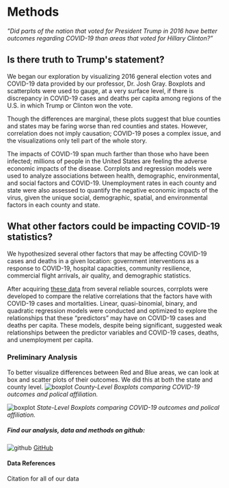 
# Methods

*"Did parts of the nation that voted for President Trump in 2016 have better outcomes regarding COVID-19 than areas that voted for Hillary Clinton?”*

## Is there truth to Trump's statement? 

We began our exploration by visualizing 2016 general election votes and COVID-19 data provided by our professor, Dr. Josh Gray. Boxplots and scatterplots were used to gauge, at a very surface level, if there is discrepancy in COVID-19 cases and deaths per capita among regions of the U.S. in which Trump or Clinton won the vote.

Though the differences are marginal, these plots suggest that blue counties and states may be faring worse than red counties and states. However, correlation does not imply causation; COVID-19 poses a complex issue, and the visualizations only tell part of the whole story. 

The impacts of COVID-19 span much farther than those who have been infected; millions of people in the United States are feeling the adverse economic impacts of the disease. Corrplots and regression models were used to analyze associations between health, demographic, environmental, and social factors and COVID-19. Unemployment rates in each county and state were also assessed to quantify the negative economic impacts of the virus, given the unique social, demographic, spatial, and environmental factors in each county and state.

## What other factors could be impacting COVID-19 statistics? 

We hypothesized several other factors that may be affecting COVID-19 cases and deaths in a given location: government interventions as a response to COVID-19, hospital capacities, community resilience, commercial flight arrivals, air quality, and demographic statistics. 

After acquiring [these data](https://pages.github.ncsu.edu/chaedri/Data-Challenge-GIS713/data) from several reliable sources, corrplots were developed to compare the relative correlations that the factors have with COVID-19 cases and mortalities. Linear, quasi-binomial, binary, and quadratic regression models were conducted and optimized to explore the relationships that these “predictors” may have on COVID-19 cases and deaths per capita. These models, despite being significant, suggested weak relationships between the predictor variables and COVID-19 cases, deaths, and unemployment per capita. 

### Preliminary Analysis
To better visualize differences between Red and Blue areas, we can look at box and scatter plots of their outcomes.
We did this at both the state and county level.
![boxplot](https://pages.github.ncsu.edu/chaedri/Data-Challenge-GIS713/images/cntylvlcovid_sumplots.png)
*County-Level Boxplots comparing COVID-19 outcomes and polical affiliation.*

![boxplot](https://pages.github.ncsu.edu/chaedri/Data-Challenge-GIS713/images/statelvlcovid_sumplots.png)
*State-Level Boxplots comparing COVID-19 outcomes and polical affiliation.*


##### Find our analysis, data and methods on github: 
![github](https://pages.github.ncsu.edu/chaedri/Data-Challenge-GIS713/images/octocat.svg) [GitHub](https://github.ncsu.edu/chaedri/Data-Challenge-GIS713)

#### Data References
Citation for all of our data
